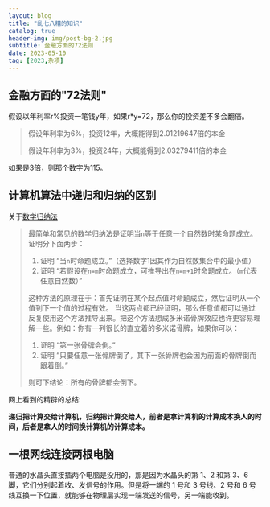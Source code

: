 ```yaml
---
layout: blog
title: "乱七八糟的知识"
catalog: true
header-img: img/post-bg-2.jpg
subtitle: 金融方面的72法则
date: 2023-05-10
tag: [2023,杂项]
---
```


## 金融方面的"72法则"

假设以年利率r%投资一笔钱y年，如果r*y=72，那么你的投资差不多会翻倍。
> 假设年利率为6%，投资12年，大概能得到2.01219647倍的本金
> 
> 假设年利率为3%，投资24年，大概能得到2.03279411倍的本金

如果是3倍，则那个数字为115。


## 计算机算法中递归和归纳的区别
关于[数学归纳法](https://zh.wikipedia.org/zh-cn/%E6%95%B0%E5%AD%A6%E5%BD%92%E7%BA%B3%E6%B3%95)
> 最简单和常见的数学归纳法是证明当`n`等于任意一个自然数时某命题成立。证明分下面两步：
>  1. 证明 “当`n`时命题成立。”（选择数字1因其作为自然数集合中的最小值）
>  2. 证明 “若假设在`n=m`时命题成立，可推导出在`n=m+1`时命题成立。（`m`代表任意自然数）”
> 
> 这种方法的原理在于：首先证明在某个起点值时命题成立，然后证明从一个值到下一个值的过程有效。
> 当这两点都已经证明，那么任意值都可以通过反复使用这个方法推导出来。把这个方法想成多米诺骨牌效应也许更容易理解一些。例如：你有一列很长的直立着的多米诺骨牌，如果你可以：
>  1. 证明 “第一张骨牌会倒。”
>  2. 证明 “只要任意一张骨牌倒了，其下一张骨牌也会因为前面的骨牌倒而跟着倒。”
>
> 则可下结论：所有的骨牌都会倒下。

网上看到的精辟的总结:

<B>递归把计算交给计算机，归纳把计算交给人，前者是拿计算机的计算成本换人的时间，后者是拿人的时间换计算机的计算成本。</B>

## 一根网线连接两根电脑
普通的水晶头直接插两个电脑是没用的，那是因为水晶头的第 1、2 和第 3、6 脚，它们分别起着收、发信号的作用。但是将一端的 1 号和 3 号线、2 号和 6 号线互换一下位置，就能够在物理层实现一端发送的信号，另一端能收到。
